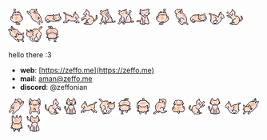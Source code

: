 ![1](./sprites/_1.png)
![2](./sprites/_2.png)
![3](./sprites/_3.png)
![4](./sprites/_4.png)
![5](./sprites/_5.png)
![6](./sprites/_6.png)
![7](./sprites/_7.png)
![8](./sprites/_8.png)
![9](./sprites/_9.png)
![10](./sprites/_10.png)
![11](./sprites/_11.png)
![12](./sprites/_12.png)
![13](./sprites/_13.png)
![14](./sprites/_14.png)
![15](./sprites/_15.png)
![16](./sprites/_16.png)

hello there :3 
- **web**: [https://zeffo.me](https://zeffo.me)
- **mail**: aman@zeffo.me
- **discord**: @zeffonian  


![17](./sprites/_17.png)
![18](./sprites/_18.png)
![19](./sprites/_19.png)
![20](./sprites/_20.png)
![21](./sprites/_21.png)
![22](./sprites/_22.png)
![23](./sprites/_23.png)
![24](./sprites/_24.png)
![25](./sprites/_25.png)
![26](./sprites/_26.png)
![27](./sprites/_27.png)
![28](./sprites/_28.png)
![29](./sprites/_29.png)
![30](./sprites/_30.png)
![31](./sprites/_31.png)
![32](./sprites/_32.png)
